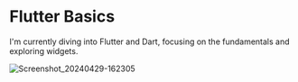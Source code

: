 # Flutter Basics

I'm currently diving into Flutter and Dart, focusing on the fundamentals and exploring widgets.

![Screenshot_20240429-162305](https://github.com/MUHAMMED-FARIZ-KP/Flutter-Basics-Widgets/assets/81973124/f2742b0f-f0fd-4024-bc18-b24fbe1d6bdd)
